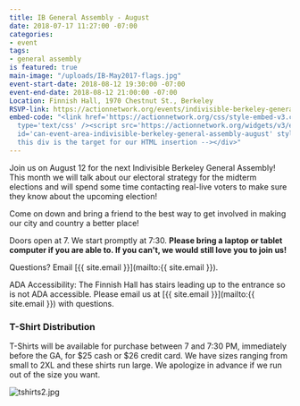 ```yaml
---
title: IB General Assembly - August
date: 2018-07-17 11:27:00 -07:00
categories:
- event
tags:
- general assembly
is featured: true
main-image: "/uploads/IB-May2017-flags.jpg"
event-start-date: 2018-08-12 19:30:00 -07:00
event-end-date: 2018-08-12 21:00:00 -07:00
Location: Finnish Hall, 1970 Chestnut St., Berkeley
RSVP-link: https://actionnetwork.org/events/indivisible-berkeley-general-assembly-august
embed-code: "<link href='https://actionnetwork.org/css/style-embed-v3.css' rel='stylesheet'
  type='text/css' /><script src='https://actionnetwork.org/widgets/v3/event/indivisible-berkeley-general-assembly-august?format=js&source=widget'></script><div
  id='can-event-area-indivisible-berkeley-general-assembly-august' style='width: 100%'><!--
  this div is the target for our HTML insertion --></div>"
---
```


Join us on August 12 for the next Indivisible Berkeley General Assembly! This month we will talk about our electoral strategy for the midterm elections and will spend some time contacting real-live voters to make sure they know about the upcoming election!

Come on down and bring a friend to the best way to get involved in making our city and country a better place!

Doors open at 7. We start promptly at 7:30. **Please bring a laptop or tablet computer if you are able to. If you can't, we would still love you to join us!**

Questions? Email [{{ site.email }}](mailto:{{ site.email }}).

ADA Accessibility: The Finnish Hall has stairs leading up to the entrance so is not ADA accessible. Please email us at [{{ site.email }}](mailto:{{ site.email }}) with questions.

### T-Shirt Distribution

T-Shirts will be available for purchase between 7 and 7:30 PM, immediately before the GA, for $25 cash or $26 credit card. We have sizes ranging from small to 2XL and these shirts run large. We apologize in advance if we run out of the size you want.

![tshirts2.jpg](/uploads/tshirts2.jpg)